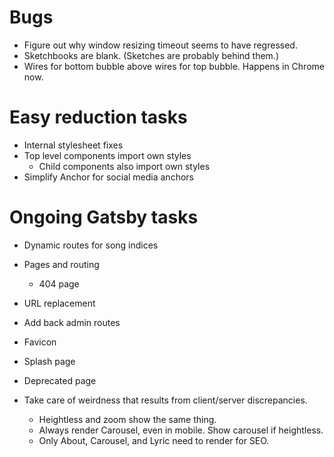 # Bugs
* Figure out why window resizing timeout seems to have regressed.
* Sketchbooks are blank. (Sketches are probably behind them.)
* Wires for bottom bubble above wires for top bubble. Happens in Chrome now.

# Easy reduction tasks
* Internal stylesheet fixes
* Top level components import own styles
    * Child components also import own styles
* Simplify Anchor for social media anchors

# Ongoing Gatsby tasks
* Dynamic routes for song indices
* Pages and routing
    * 404 page
* URL replacement
* Add back admin routes

* Favicon
* Splash page
* Deprecated page
* Take care of weirdness that results from client/server discrepancies.
    * Heightless and zoom show the same thing.
    * Always render Carousel, even in mobile. Show carousel if heightless.
    * Only About, Carousel, and Lyric need to render for SEO.
